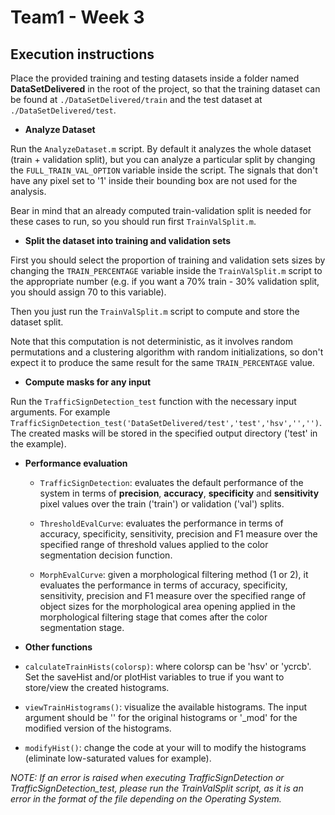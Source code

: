 # Team1 - Week 3

## Execution instructions

Place the provided training and testing datasets inside a folder named
**DataSetDelivered** in the root of the project, so that the training dataset can be found at
`./DataSetDelivered/train` and the test dataset at
`./DataSetDelivered/test`.

- **Analyze Dataset**

Run the `AnalyzeDataset.m` script. By default it analyzes the whole dataset (train + validation split), but you can analyze a particular split by changing the `FULL_TRAIN_VAL_OPTION` variable inside the script. The signals that don't have any pixel set to '1' inside their bounding box are not used for the analysis.

Bear in mind that an already computed train-validation split is needed for these cases to run, so you should run first `TrainValSplit.m`.

- **Split the dataset into training and validation sets**

First you should select the proportion of training and validation sets sizes by changing the `TRAIN_PERCENTAGE` variable inside the `TrainValSplit.m` script to the appropriate number (e.g. if you want a 70% train - 30% validation split, you should assign 70 to this variable).

Then you just run the `TrainValSplit.m` script to compute and store the dataset split.

Note that this computation is not deterministic, as it involves random permutations and a clustering algorithm with random initializations, so don't expect it to produce the same result for the same `TRAIN_PERCENTAGE` value.

- **Compute masks for any input**

Run the `TrafficSignDetection_test` function with the necessary input arguments. For example `TrafficSignDetection_test('DataSetDelivered/test','test','hsv','','')`. The created masks will be stored in the specified output directory ('test' in the example).

- **Performance evaluation**

  - `TrafficSignDetection`: evaluates the default performance of the system in terms of **precision**, **accuracy**, **specificity** and **sensitivity** pixel values over the train ('train') or validation ('val') splits.

  - `ThresholdEvalCurve`: evaluates the performance in terms of accuracy, specificity, sensitivity, precision and F1 measure over the specified range of threshold values applied to the color segmentation decision function.

  - `MorphEvalCurve`: given a morphological filtering method (1 or 2), it evaluates the performance in terms of accuracy, specificity, sensitivity, precision and F1 measure over the specified range of object sizes for the morphological area opening applied in the morphological filtering stage that comes after the color segmentation stage.

- **Other functions**
 - `calculateTrainHists(colorsp)`: where colorsp can be 'hsv' or 'ycrcb'. Set the saveHist and/or plotHist variables to true if you want to store/view the created histograms.

 - `viewTrainHistograms()`: visualize the available histograms. The input argument should be '' for the original histograms or '\_mod' for the modified version of the histograms.

 - `modifyHist()`: change the code at your will to modify the histograms (eliminate low-saturated values for example).



 *NOTE: If an error is raised when executing TrafficSignDetection or TrafficSignDetection_test, please run the TrainValSplit script, as it is an error in the format of the file depending on the Operating System.*
